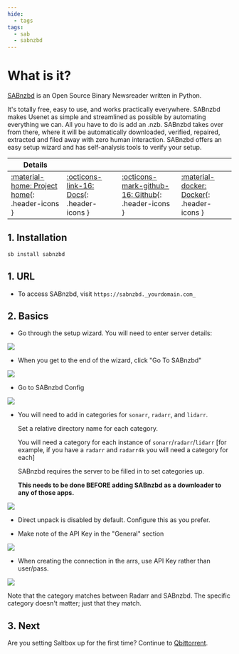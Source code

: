 ```yaml
---
hide:
  - tags
tags:
  - sab
  - sabnzbd
---
```


# What is it?

[SABnzbd](https://github.com/sabnzbd/sabnzbd) is an Open Source Binary Newsreader written in Python.

It's totally free, easy to use, and works practically everywhere. SABnzbd makes Usenet as simple and streamlined as possible by automating everything we can. All you have to do is add an .nzb. SABnzbd takes over from there, where it will be automatically downloaded, verified, repaired, extracted and filed away with zero human interaction. SABnzbd offers an easy setup wizard and has self-analysis tools to verify your setup.

| Details     |             |             |             |
|-------------|-------------|-------------|-------------|
| [:material-home: Project home](https://sabnzbd.org/){: .header-icons } | [:octicons-link-16: Docs](https://sabnzbd.org/wiki/){: .header-icons } | [:octicons-mark-github-16: Github](https://github.com/sabnzbd/sabnzbd){: .header-icons } | [:material-docker: Docker](https://hub.docker.com/r/hotio/sabnzbd){: .header-icons }|

## 1. Installation

```bash
sb install sabnzbd
```

## 1. URL

- To access SABnzbd, visit `https://sabnzbd._yourdomain.com_`

## 2. Basics

- Go through the setup wizard.  You will need to enter server details:

![](../images/sabnzbd/02-sabnzbd.png)

- When you get to the end of the wizard, click "Go To SABnzbd"

![](../images/sabnzbd/03-sabnzbd.png)

- Go to SABnzbd Config

![](../images/sabnzbd/04-sabnzbd.png)

- You will need to add in categories for `sonarr`, `radarr`, and `lidarr`.

  Set a relative directory name for each category.

  You will need a category for each instance of `sonarr`/`radarr`/`lidarr` [for example, if you have a `radarr` and `radarr4k` you will need a category for each]

  SABnzbd requires the server to be filled in to set categories up.

  **This needs to be done BEFORE adding SABnzbd as a downloader to any of those apps.**

![](../images/sabnzbd/05-sabnzbd.png)

- Direct unpack is disabled by default. Configure this as you prefer.

- Make note of the API Key in the "General" section

![](../images/sabnzbd/06-sabnzbd.png)

- When creating the connection in the arrs, use API Key rather than user/pass.

![](../images/sabnzbd/07-sabnzbd.png)

   Note that the category matches between Radarr and SABnzbd.  The specific category doesn't matter; just that they match.

## 3. Next

Are you setting Saltbox up for the first time?  Continue to [Qbittorrent](qbittorrent.md).

